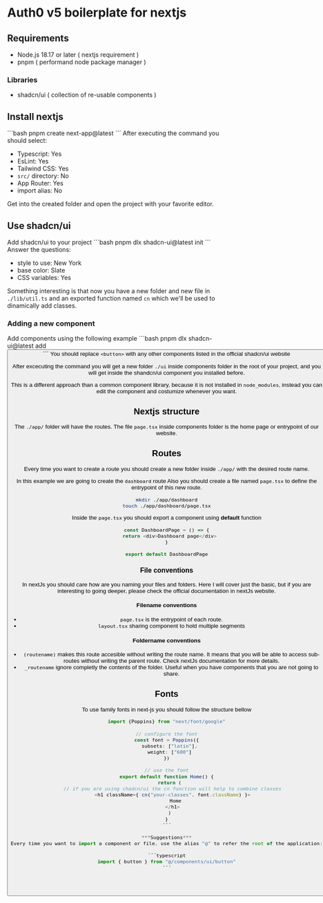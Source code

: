 # Auth0 v5 boilerplate for nextjs

## Requirements
- Node.js 18.17 or later ( nextjs requirement )
- pnpm ( performand node package manager )

### Libraries
- shadcn/ui ( collection of re-usable components )

## Install nextjs
´´´bash
pnpm create next-app@latest <project name>
´´´
After executing the command you should select:
- Typescript: Yes
- EsLint: Yes
- Tailwind CSS: Yes
- `src/` directory: No
- App Router: Yes
- import alias: No

Get into the created folder and open the project with your favorite editor.

## Use shadcn/ui
Add shadcn/ui to your project
´´´bash
pnpm dlx shadcn-ui@latest init
´´´
Answer the questions:
- style to use: New York
- base color: Slate
- CSS variables: Yes

Something interesting is that now you have a new folder and new file in `./lib/util.ts` and an exported function named `cn` which we'll be used to dinamically add classes.

### Adding a new component
Add components using the following example
´´´bash
pnpm dlx shadcn-ui@latest add <button>
´´´
You should replace `<button>` with any other components listed in the official shadcn/ui website

After excecuting the command you will get a new folder `./ui` inside components folder in the root of your project, and you will get inside the shandcn/ui component you installed before.

This is a different approach than a common component library, because it is not installed in `node_modules`, instead you can edit the component and costumize whenever you want.

## Nextjs structure

The `./app/` folder will have the routes. The file `page.tsx` inside components folder is the home page or entrypoint of our website.

## Routes
Every time you want to create a route you should create a new folder inside `./app/` with the desired route name.

In this example we are going to create the `dashboard` route
Also you should create a file named `page.tsx` to define the entrypoint of this new route.

```bash
mkdir ./app/dashboard
touch ./app/dashboard/page.tsx
```

Inside the `page.tsx` you should export a component using **default** function

```typescript
const DashboardPage = () => {
  return <div>Dashboard page</div>
}

export default DashboardPage
```

### File conventions
In nextJs you should care how are you naming your files and folders. Here I will cover just the basic, but if you are interesting to going deeper, please check the official documentation in nextJs website.

#### Filename conventions
- `page.tsx` is the entrypoint of each route.
- `layout.tsx` sharing component to hold multiple segments 

#### Foldername conventions
- `(routename)` makes this route accesible without writing the route name. It means that you will be able to access sub-routes without writing the parent route. Check nextJs documentation for more details.
- `_routename` ignore completly the contents of the folder. Useful when you have components that you are not going to share.

## Fonts
To use family fonts in next-js you should follow the structure bellow

```typescript
import {Poppins} from "next/font/google"

// configure the font
const font = Poppins({
  subsets: ["latin"],
  weight: ["600"]
})

// use the font
export default function Home() {
  return (
    // if you are using chadcn/ui the cn function will help to combine classes
    <h1 className={ cn("your-classes", font.className) }>
      Home
    </h1>
  )
}
´´´

***Suggestions***
Every time you want to import a component or file, use the alias "@" to refer the root of the application:

´´´typescript
import { button } from "@/components/ui/button"
´´´




